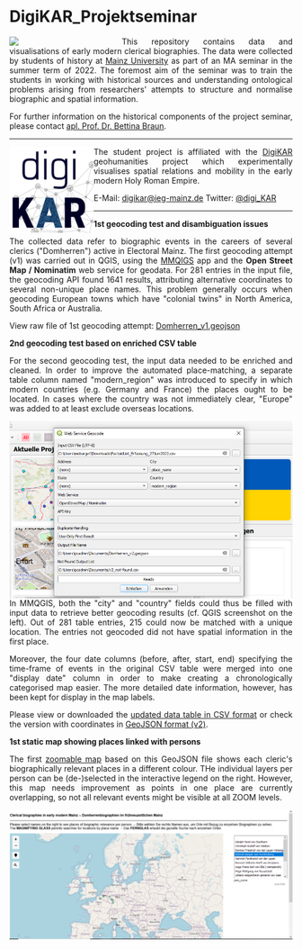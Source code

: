# DigiKAR_Projektseminar

<img src="https://upload.wikimedia.org/wikipedia/commons/8/8a/Johannes_Gutenberg-Universit%C3%A4t_Mainz_logo.svg" width="200px" align="left"/> <p align="justify">This repository contains data and visualisations of early modern clerical biographies. The data were collected by students of history at <a href="https://www.uni-mainz.de/eng/">Mainz University</a> as part of an MA seminar in the summer term of 2022. The foremost aim of the seminar was to train the students in working with historical sources and understanding ontological problems arising from researchers' attempts to structure and normalise biographic and spatial information.</p>

<p align="justify">For further information on the historical components of the project seminar, please contact <a href="https://neueregeschichte.uni-mainz.de/mitarbeiter/apl-prof-dr-bettina-braun/">apl. Prof. Dr. Bettina Braun</a>.</p>

<hr>

<img src="./Logos_DigiKAR/DigiKAR_logo-small.png" width="150px" align="left"/> <p align="justify">The student project is affiliated with the <a href="https://digikar.eu/">DigiKAR</a> geohumanities project which experimentally visualises spatial relations and mobility in the early modern Holy Roman Empire.</p>

E-Mail: digikar@ieg-mainz.de
Twitter: <a href="https://mobile.twitter.com/digi_kar">@digi_KAR</a>

<hr>

<hr2><strong>1st geocoding test and disambiguation issues</strong></hr2>

<p align="justify">The collected data refer to biographic events in the careers of several clerics ("Domherren") active in Electoral Mainz. The first geocoding attempt (v1) was carried out in QGIS, using the <a href="https://plugins.qgis.org/plugins/mmqgis/">MMQIGS</a> app and the <strong>Open Street Map / Nominatim</strong> web service for geodata. For 281 entries in the input file, the geocoding API found 1641 results, attributing alternative coordinates to several non-unique place names. This problem generally occurs when geocoding European towns which have "colonial twins" in North America, South Africa or Australia.</p>

View raw file of 1st geocoding attempt: <a href="./GeoJSON%20layers/Domherren_v1_new.geojson">Domherren_v1.geojson</a>

<hr2><strong>2nd geocoding test based on enriched CSV table</strong></hr2>

<p align="justify">For the second geocoding test, the input data needed to be enriched and cleaned. In order to improve the automated place-matching, a separate table column named "modern_region" was introduced to specify in which modern countries (e.g. Germany and France) the places ought to be located. In cases where the country was not immediately clear, "Europe" was added to at least exclude overseas locations.</p> 

<img src="./images/MMQGIS_geocoding-settings.png" align="left" width="630px"/> <p align="justify">In MMQGIS, both the "city" and "country" fields could thus be filled with input data to retrieve better geocoding results (cf. QGIS screenshot on the left). Out of 281 table entries, 215 could now be matched with a unique location. The entries not geocoded did not have spatial information in the first place.</p>

<p align="justify">Moreover, the four date columns (before, after, start, end) specifying the time-frame of events in the original CSV table were merged into one "display date" column in order to make creating a chronologically categorised map easier. The more detailed date information, however, has been kept for display in the map labels.</p>

<p align="justify">Please view or downloaded the <a href="./CSV%20tables/FactoidList_27Juni2022_enriched.csv">updated data table in CSV format</a> or check the version with coordinates in <a href="./GeoJSON%20layers/Domherren_v2.geojson">GeoJSON format (v2)</a>.</p>

<hr2><strong>1st static map showing places linked with persons</strong></hr2>

<p align="justify">The first <a href="https://ieg-dhr.github.io/DigiKAR_Projektseminar/qgis2web_Domherren_v2/index.html">zoomable map</a> based on this GeoJSON file shows each cleric's biographically relevant places in a different colour. THe individual layers per person can be (de-)selected in the interactive legend on the right. However, this map needs improvement as points in one place are currently overlapping, so not all relevant events might be visible at all ZOOM levels.</p>

<a href="https://ieg-dhr.github.io/DigiKAR_Projektseminar/qgis2web_Domherren_v2/index.html"><img src="./images/Domherren_v2_map-screenshot.png" width="630px" align="center"/></a>



 




